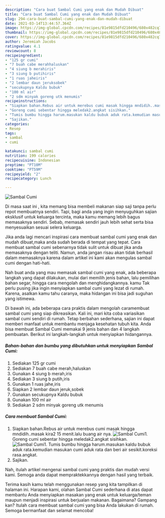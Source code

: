 ```yaml
---
description: "Cara buat Sambal Cumi yang enak dan Mudah Dibuat"
title: "Cara buat Sambal Cumi yang enak dan Mudah Dibuat"
slug: 294-cara-buat-sambal-cumi-yang-enak-dan-mudah-dibuat
date: 2021-03-14T13:44:57.364Z
image: https://img-global.cpcdn.com/recipes/81e9815dfd210496/680x482cq70/sambal-cumi-foto-resep-utama.jpg
thumbnail: https://img-global.cpcdn.com/recipes/81e9815dfd210496/680x482cq70/sambal-cumi-foto-resep-utama.jpg
cover: https://img-global.cpcdn.com/recipes/81e9815dfd210496/680x482cq70/sambal-cumi-foto-resep-utama.jpg
author: Jeremiah Jacobs
ratingvalue: 4.1
reviewcount: 8
recipeingredient:
- "125 gr cumi"
- "7 buah cabe merahhaluskan"
- "4 siung b merahiris"
- "3 siung b putihiris"
- "1 ruas jaheiris"
- "2 lembar daun jeruksobek"
- "secukupnya Kaldu bubuk"
- "100 ml air"
- "2 sdm minyak goreng utk menumis"
recipeinstructions:
- "Siapkan bahan.Rebus air untuk merebus cumi masak hingga mndidih..masak kira2 15 menit.lalu buang air nya."
- "Goreng cumi sebentar hingga meledak2.angkat sisihkan."
- "Tumis bumbu hingga harum.masukan kaldu bubuk aduk rata.kemudian masukan cumi aduk rata dan beri air sesikit.koreksi rasa.angkat."
- "Sajikan."
categories:
- Resep
tags:
- sambal
- cumi

katakunci: sambal cumi 
nutrition: 199 calories
recipecuisine: Indonesian
preptime: "PT10M"
cooktime: "PT59M"
recipeyield: "2"
recipecategory: Lunch

---
```



![Sambal Cumi](https://img-global.cpcdn.com/recipes/81e9815dfd210496/680x482cq70/sambal-cumi-foto-resep-utama.jpg)

Di masa  saat ini , kita memang bisa membeli makanan siap saji tanpa perlu repot membuatnya sendiri. Tapi, bagi anda yang ingin menyuguhkan sajian eksklusif untuk keluarga tercinta, maka kamu memang lebih bagus memasaknya sendiri. Sebab, memasak sendiri jauh lebih sehat serta bisa menyesuaikan sesuai selera keluarga.

Jika anda lagi mencari inspirasi cara membuat sambal cumi yang enak dan mudah dibuat,maka anda sudah berada di tempat yang tepat. Cara membuat sambal cumi  sebenarnya tidak sulit untuk dibuat jika anda memasaknya dengan teliti. Namun, anda jangan risau akan tidak berhasil dalam memasaknya 
karena dalam artikel ini kami akan mengulas sambal cumi dengan hati-hati.  



Nah buat anda yang mau memasak sambal cumi yang enak, ada beberapa langkah yang dapat dilakukan, mulai dari memilih jenis bahan, lalu pemilihan bahan segar, hingga cara mengolah dan menghidangkannya. kamu Tak perlu pusing jika ingin menyiapkan sambal cumi yang lezat di rumah. Karena, asalkan kamu  tahu caranya, maka hidangan ini bisa jadi suguhan yang istimewa.

Di bawah ini, ada beberapa cara praktis  dalam mengolah caramembuat sambal cumi yang siap dikreasikan. Kali ini, mari kita coba variasikan sambal cumi sendiri di rumah. Tetap berbahan sederhana, sajian ini dapat memberi manfaat untuk membantu menjaga kesehatan tubuh kita. Anda bisa membuat Sambal Cumi memakai 9 jenis bahan dan 4 langkah pembuatan. Berikut ini langkah-langkah untuk menyiapkan hidangannya.

<!--inarticleads1-->

##### Bahan-bahan dan bumbu yang dibutuhkan untuk menyiapkan Sambal Cumi:

1. Sediakan 125 gr cumi
1. Sediakan 7 buah cabe merah,haluskan
1. Gunakan 4 siung b merah,iris
1. Sediakan 3 siung b putih,iris
1. Gunakan 1 ruas jahe,iris
1. Siapkan 2 lembar daun jeruk,sobek
1. Gunakan secukupnya Kaldu bubuk
1. Gunakan 100 ml air
1. Sediakan 2 sdm minyak goreng utk menumis




<!--inarticleads2-->

##### Cara membuat Sambal Cumi:

1. Siapkan bahan.Rebus air untuk merebus cumi masak hingga mndidih..masak kira2 15 menit.lalu buang air nya.
<img src="https://img-global.cpcdn.com/steps/dc3cde403bc3f5c3/160x128cq70/sambal-cumi-langkah-memasak-1-foto.jpg" alt="Sambal Cumi">1. Goreng cumi sebentar hingga meledak2.angkat sisihkan.
<img src="https://img-global.cpcdn.com/steps/ecc3326bbb861f26/160x128cq70/sambal-cumi-langkah-memasak-2-foto.jpg" alt="Sambal Cumi">1. Tumis bumbu hingga harum.masukan kaldu bubuk aduk rata.kemudian masukan cumi aduk rata dan beri air sesikit.koreksi rasa.angkat.
1. Sajikan.




Nah, itulah artikel mengenai  sambal cumi  yang praktis dan mudah versi kami. Semoga anda dapat mempraktekkannya dengan hasil yang terbaik. 

Terima kasih kamu telah menggunakan resep yang kita tampilkan di halaman ini. Harapan kami, olahan  Sambal Cumi sederhana di atas dapat membantu Anda menyiapkan masakan yang enak untuk keluarga/teman maupun menjadi inspirasi untuk berjualan makanan. Bagaimana? Gampang kan? Itulah cara membuat sambal cumi yang bisa Anda lakukan di rumah. Semoga bermanfaat dan selamat mencoba!

